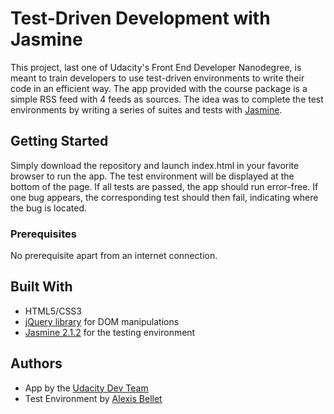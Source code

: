 # Test-Driven Development with Jasmine

This project, last one of Udacity's Front End Developer Nanodegree, is meant to train developers to use test-driven environments to write their code in an efficient way. The app provided with the course package is a simple RSS feed with 4 feeds as sources. The idea was to complete the test environments by writing a series of suites and tests with [Jasmine](https://jasmine.github.io/).  

## Getting Started

Simply download the repository and launch index.html in your favorite browser to run the app. The test environment will be displayed at the bottom of the page. If all tests are passed, the app should run error-free. If one bug appears, the corresponding test should then fail, indicating where the bug is located.

### Prerequisites

No prerequisite apart from an internet connection.

## Built With

* HTML5/CSS3
* [jQuery library](http://api.jquery.com/) for DOM manipulations
* [Jasmine 2.1.2](https://jasmine.github.io/2.1/introduction) for the testing environment

## Authors

* App by the [Udacity Dev Team](https://github.com/udacity/frontend-nanodegree-feedreader)
* Test Environment by [Alexis Bellet](https://github.com/SpaceyRezum)